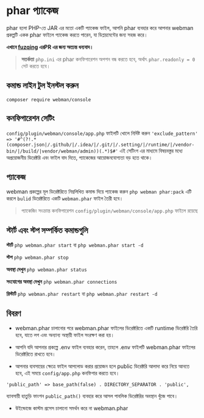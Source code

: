 # phar প্যাকেজ

phar হলো PHP-তে JAR এর মতো একটি প্যাকেজ ফাইল, আপনি phar ব্যবহার করে আপনার webman প্রকল্পটি একক phar ফাইলে প্যাকেজ করতে পারেন, যা ডিপ্লয়মেন্টের জন্য সহজ করে।

**এখানে [fuzqing](https://github.com/fuzqing) এরPR এর জন্য অত্যন্ত ধন্যবাদ।**

> **সতর্কতা**
> `php.ini` এর phar কনফিগারেশন অপশন বন্ধ করতে হবে, অর্থাৎ `phar.readonly = 0` সেট করতে হবে।

## কমান্ড লাইন টুল ইনস্টল করুন
`composer require webman/console`

## কনফিগারেশন সেটিং
`config/plugin/webman/console/app.php` ফাইলটি খোলে নির্দিষ্ট করুন `'exclude_pattern'   => '#^(?!.*(composer.json|/.github/|/.idea/|/.git/|/.setting/|/runtime/|/vendor-bin/|/build/|vendor/webman/admin))(.*)$#'` এই সেটিংগ এর মাধ্যমে বিষয়বস্তুর মধ্যে অপ্রয়োজনীয় ডিরেক্টরি এবং ফাইল বাদ দিতে, প্যাকেজের আয়োজনযোগ্যতা বড় হতে থাকে।

## প্যাকেজ
webman প্রকল্পের মূল ডিরেক্টরিতে নিম্নলিখিত কমান্ড দিয়ে প্যাকেজ করুন `php webman phar:pack` এটি করলে `bulid` ডিরেক্টরিতে একটি `webman.phar` ফাইল তৈরী হবে।

> প্যাকেজিং সংক্রান্ত কনফিগারেশন `config/plugin/webman/console/app.php` ফাইলে রয়েছে

## স্টার্ট এবং স্টপ সম্পর্কিত কমান্ডগুলি
**স্টার্ট**
`php webman.phar start` বা `php webman.phar start -d`

**স্টপ**
`php webman.phar stop`

**অবস্থা দেখুন**
`php webman.phar status`

**সংযোগের অবস্থা দেখুন**
`php webman.phar connections`

**রিস্টার্ট**
`php webman.phar restart` বা `php webman.phar restart -d`

## বিবরণ
* webman.phar চালানোর পরে webman.phar ফাইলের ডিরেক্টরিতে একটি runtime ডিরেক্টরি তৈরি হবে, যাতে লগ এবং অন্যান্য অস্থায়ী ফাইল সংরক্ষণ করা হয়।

* আপনি যদি আপনার প্রকল্পে .env ফাইল ব্যবহার করেন, তাহলে .env ফাইলটি webman.phar ফাইলের ডিরেক্টরিতে রাখতে হবে।

* আপনার ব্যবসায়ের ক্ষেত্রে ফাইল আপলোড করার প্রয়োজন হলে public ডিরেক্টরি আলাদা করে নিয়ে আনতে হবে, এই সময়ে `config/app.php` কনফিগার করতে হবে।
```
'public_path' => base_path(false) . DIRECTORY_SEPARATOR . 'public',
```
ব্যাবসায়ী হাতুড়ি ফাংশন `public_path()` ব্যবহার করে আসল পাবলিক ডিরেক্টরির অবস্থান খুঁজে পাবে।

* উইন্ডোজে কাস্টম প্রসেস চালানো সমর্থন করে না webman.phar

